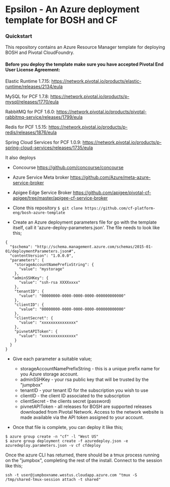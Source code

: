 # Epsilon - An Azure deployment template for BOSH and CF

### Quickstart

This repository contains an Azure Resource Manager template for
deploying BOSH and Pivotal CloudFoundry. 

#### Before you deploy the template make sure you have accepted Pivotal End User License Agreement:

Elastic Runtime 1.7.15:
https://network.pivotal.io/products/elastic-runtime/releases/2134/eula

MySQL for PCF 1.7.8:
https://network.pivotal.io/products/p-mysql/releases/1770/eula

RabbitMQ for PCF 1.6.0:
https://network.pivotal.io/products/pivotal-rabbitmq-service/releases/1799/eula

Redis for PCF 1.5.15:
https://network.pivotal.io/products/p-redis/releases/1876/eula

Spring Cloud Services for PCF 1.0.9:
https://network.pivotal.io/products/p-spring-cloud-services/releases/1735/eula


It also deploys 
- Concourse  https://github.com/concourse/concourse
- Azure Service Meta broker https://github.com/Azure/meta-azure-service-broker
- Apigee Edge Service Broker https://github.com/apigee/pivotal-cf-apigee/tree/master/apigee-cf-service-broker 


- Clone this repository `$ git clone https://github.com/cf-platform-eng/bosh-azure-template`
- Create an Azure deployment parameters file for go with the template itself, call it 'azure-deploy-parameters.json'. The file needs to look like this;

```
{
  "$schema": "http://schema.management.azure.com/schemas/2015-01-01/deploymentParameters.json#",
  "contentVersion": "1.0.0.0",
  "parameters": {
    "storageAccountNamePrefixString": {
      "value": "mystorage"
    },
   "adminSSHKey": {
      "value": "ssh-rsa XXXXxxxx"
    },
    "tenantID": {
      "value": "00000000-0000-0000-0000-000000000000"
    },
    "clientID": {
      "value": "00000000-0000-0000-0000-000000000000"
    },
    "clientSecret": {
      "value": "xxxxxxxxxxxxxxx"
    },
    "pivnetAPIToken": {
      "value": "xxxxxxxxxxxxxxx"
    }
  }
}
```

- Give each parameter a suitable value;

    - storageAccountNamePrefixString - this is a unique prefix name for you Azure storage account.
    - adminSSHKey - your rsa public key that will be trusted by the "jumpbox"
    - tenantID - your tenant ID for the subscription you wish to use
    - clientID - the client ID associated to the subscription
    - clientSecret - the clients secret (password)
    - pivnetAPIToken - all releases for BOSH are supported releases downloaded from Pivotal Network. Access to the network website is made available via the API token assigned to your account.


- Once that file is complete, you can deploy it like this;

```
$ azure group create -n "cf" -l "West US"
$ azure group deployment create -f azuredeploy.json -e azuredeploy.parameters.json -v cf cfdeploy
```

Once the azure CLI has returned, there should be a tmux process running on the "jumpbox", completing the rest of the install. Connect to the session like this;

```
ssh -t user@jumpboxname.westus.cloudapp.azure.com "tmux -S /tmp/shared-tmux-session attach -t shared"
```
